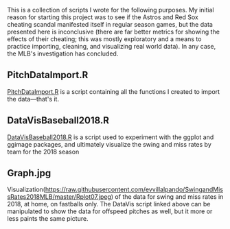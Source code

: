 This is a collection of scripts I wrote for the following purposes. My initial reason for starting this project was to see if the Astros and Red Sox cheating scandal manifested itself in regular season games, but the data presented here is inconclusive (there are far better metrics for showing the effects of their cheating; this was mostly exploratory and a means to practice importing, cleaning, and visualizing real world data). In any case, the MLB's investigation has concluded. 

## PitchDataImport.R
[PitchDataImport.R](https://github.com/evvillalpando/SwingandMissRates2018MLB/blob/master/PitchDataImport.R) is a script containing all the functions I created to import the data—that's it.

## DataVisBaseball2018.R
[DataVisBaseball2018.R](https://github.com/evvillalpando/SwingandMissRates2018MLB/blob/master/DataVisBaseball2018.R) is a script used to experiment with the ggplot and ggimage packages, and ultimately visualize the swing and miss rates by team for the 2018 season

## Graph.jpg
Visualization(https://raw.githubusercontent.com/evvillalpando/SwingandMissRates2018MLB/master/Rplot07.jpeg) of the data for swing and miss rates in 2018, at home, on fastballs only. The DataVis script linked above can be manipulated to show the data for offspeed pitches as well, but it more or less paints the same picture.

